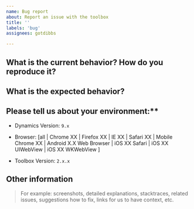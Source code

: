 ```yaml
---
name: Bug report
about: Report an issue with the toolbox
title: ''
labels: 'bug'
assignees: gotdibbs

---
```


## What is the current behavior? How do you reproduce it?



## What is the expected behavior?



## Please tell us about your environment:**

  - Dynamics Version: `9.x`

  - Browser: [all | Chrome XX | Firefox XX | IE XX | Safari XX | Mobile Chrome XX | Android X.X Web Browser | iOS XX Safari | iOS XX UIWebView | iOS XX WKWebView ]

  - Toolbox Version: `2.x.x`


## Other information
> For example: screenshots, detailed explanations, stacktraces, related issues, suggestions how to fix, links for us to have context, etc.